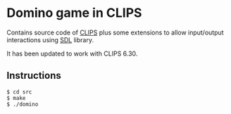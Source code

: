 # Domino game in CLIPS

Contains source code of [CLIPS](http://clipsrules.sourceforge.net/) plus some
extensions to allow input/output interactions using
[SDL](https://www.libsdl.org/) library.

It has been updated to work with CLIPS 6.30.

## Instructions

```
$ cd src
$ make
$ ./domino
```
